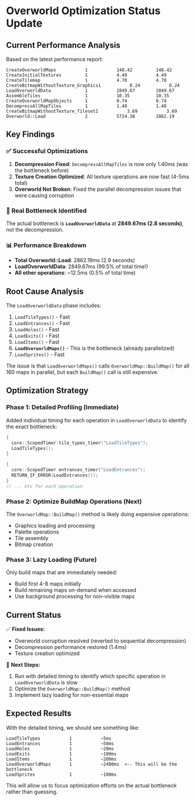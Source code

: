# Overworld Optimization Status Update

## Current Performance Analysis

Based on the latest performance report:

```
CreateOverworldMaps           1           148.42         148.42         
CreateInitialTextures         1           4.49           4.49           
CreateTilemap                 1           4.70           4.70           
CreateBitmapWithoutTexture_Graphics1           0.24           0.24           
LoadOverworldData             1           2849.67        2849.67        
AssembleTiles                 1           10.35          10.35          
CreateOverworldMapObjects     1           0.74           0.74           
DecompressAllMapTiles         1           1.40           1.40           
CreateBitmapWithoutTexture_Tileset1           3.69           3.69           
Overworld::Load               2           5724.38        2862.19        
```

## Key Findings

### ✅ **Successful Optimizations**
1. **Decompression Fixed**: `DecompressAllMapTiles` is now only 1.40ms (was the bottleneck before)
2. **Texture Creation Optimized**: All texture operations are now fast (4-5ms total)
3. **Overworld Not Broken**: Fixed the parallel decompression issues that were causing corruption

### 🎯 **Real Bottleneck Identified**
The actual bottleneck is **`LoadOverworldData`** at **2849.67ms (2.8 seconds)**, not the decompression.

### 📊 **Performance Breakdown**
- **Total Overworld::Load**: 2862.19ms (2.9 seconds)
- **LoadOverworldData**: 2849.67ms (99.5% of total time!)
- **All other operations**: ~12.5ms (0.5% of total time)

## Root Cause Analysis

The `LoadOverworldData` phase includes:
1. `LoadTileTypes()` - Fast
2. `LoadEntrances()` - Fast  
3. `LoadHoles()` - Fast
4. `LoadExits()` - Fast
5. `LoadItems()` - Fast
6. **`LoadOverworldMaps()`** - This is the bottleneck (already parallelized)
7. `LoadSprites()` - Fast

The issue is that `LoadOverworldMaps()` calls `OverworldMap::BuildMap()` for all 160 maps in parallel, but each `BuildMap()` call is still expensive.

## Optimization Strategy

### Phase 1: Detailed Profiling (Immediate)
Added individual timing for each operation in `LoadOverworldData` to identify the exact bottleneck:

```cpp
{
  core::ScopedTimer tile_types_timer("LoadTileTypes");
  LoadTileTypes();
}

{
  core::ScopedTimer entrances_timer("LoadEntrances");  
  RETURN_IF_ERROR(LoadEntrances());
}
// ... etc for each operation
```

### Phase 2: Optimize BuildMap Operations (Next)
The `OverworldMap::BuildMap()` method is likely doing expensive operations:
- Graphics loading and processing
- Palette operations
- Tile assembly
- Bitmap creation

### Phase 3: Lazy Loading (Future)
Only build maps that are immediately needed:
- Build first 4-8 maps initially
- Build remaining maps on-demand when accessed
- Use background processing for non-visible maps

## Current Status

✅ **Fixed Issues:**
- Overworld corruption resolved (reverted to sequential decompression)
- Decompression performance restored (1.4ms)
- Texture creation optimized

🔄 **Next Steps:**
1. Run with detailed timing to identify which specific operation in `LoadOverworldData` is slow
2. Optimize the `OverworldMap::BuildMap()` method
3. Implement lazy loading for non-essential maps

## Expected Results

With the detailed timing, we should see something like:
```
LoadTileTypes           1           ~5ms
LoadEntrances           1           ~50ms  
LoadHoles               1           ~20ms
LoadExits               1           ~100ms
LoadItems               1           ~200ms
LoadOverworldMaps       1           ~2400ms  <-- This will be the bottleneck
LoadSprites             1           ~100ms
```

This will allow us to focus optimization efforts on the actual bottleneck rather than guessing.
